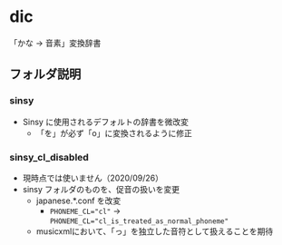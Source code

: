 # dic

「かな → 音素」変換辞書

## フォルダ説明

### sinsy

- Sinsy に使用されるデフォルトの辞書を微改変
  - 「を」が必ず「o」に変換されるように修正

### sinsy_cl_disabled

- 現時点では使いません（2020/09/26）
- sinsy フォルダのものを、促音の扱いを変更
  - japanese.*.conf を改変
    - `PHONEME_CL="cl"` → `PHONEME_CL="cl_is_treated_as_normal_phoneme"`
  - musicxmlにおいて、「っ」を独立した音符として扱えることを期待